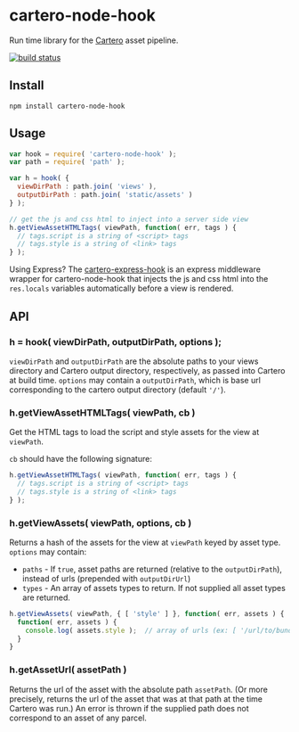 cartero-node-hook
=================

Run time library for the [Cartero](https://github.com/rotundasoftware/cartero) asset pipeline.

[![build status](https://secure.travis-ci.org/rotundasoftware/cartero-node-hook.png)](http://travis-ci.org/rotundasoftware/cartero-node-hook)

## Install
`npm install cartero-node-hook`

## Usage

```javascript
var hook = require( 'cartero-node-hook' );
var path = require( 'path' );

var h = hook( {
  viewDirPath : path.join( 'views' ),
  outputDirPath : path.join( 'static/assets' )
} );

// get the js and css html to inject into a server side view
h.getViewAssetHTMLTags( viewPath, function( err, tags ) {
  // tags.script is a string of <script> tags
  // tags.style is a string of <link> tags
} );
```

Using Express? The [cartero-express-hook](https://github.com/rotundasoftware/cartero-express-hook) is an express middleware wrapper for cartero-node-hook that injects the js and css html into the `res.locals` variables automatically before a view is rendered.

## API

### h = hook( viewDirPath, outputDirPath, options );

`viewDirPath` and `outputDirPath` are the absolute paths to your views directory and Cartero output directory, respectively, as passed into Cartero at build time. `options` may contain a `outputDirPath`, which is base url corresponding to the cartero output directory (default `'/'`).

### h.getViewAssetHTMLTags( viewPath, cb )

Get the HTML tags to load the script and style assets for the view at `viewPath`.

`cb` should have the following signature:

```javascript
h.getViewAssetHTMLTags( viewPath, function( err, tags ) {
  // tags.script is a string of <script> tags
  // tags.style is a string of <link> tags
} );
```

### h.getViewAssets( viewPath, options, cb )

Returns a hash of the assets for the view at `viewPath` keyed by asset type. `options` may contain:

  * `paths` - If `true`, asset paths are returned (relative to the `outputDirPath`), instead of urls (prepended with `outputDirUrl`)
  * `types` - An array of assets types to return. If not supplied all asset types are returned.

```javascript
h.getViewAssets( viewPath, { [ 'style' ] }, function( err, assets ) {
  function( err, assets ) {
    console.log( assets.style );  // array of urls (ex: [ '/url/to/bundle.css' ])
  }
}
```

### h.getAssetUrl( assetPath )

Returns the url of the asset with the absolute path `assetPath`. (Or more precisely, returns the url of the asset that was at that path at the time Cartero was run.) An error is thrown if the supplied path does not correspond to an asset of any parcel.